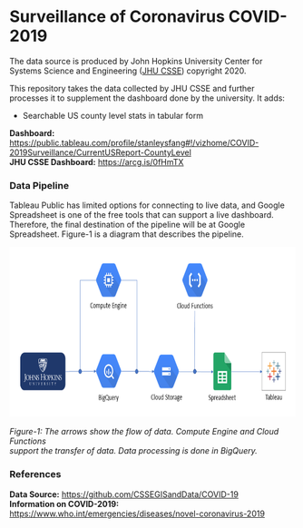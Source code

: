 # Surveillance of Coronavirus COVID-2019
The data source is produced by John Hopkins University Center for Systems Science and Engineering ([JHU CSSE](https://github.com/CSSEGISandData/COVID-19)) copyright 2020.

This repository takes the data collected by JHU CSSE and further processes it to supplement the dashboard done by the university. It adds:
- Searchable US county level stats in tabular form

**Dashboard:** https://public.tableau.com/profile/stanleysfang#!/vizhome/COVID-2019Surveillance/CurrentUSReport-CountyLevel  
**JHU CSSE Dashboard:** https://arcg.is/0fHmTX

### Data Pipeline
Tableau Public has limited options for connecting to live data, and Google Spreadsheet is one of the free tools that can support a live dashboard. Therefore, the final destination of the pipeline will be at Google Spreadsheet. Figure-1 is a diagram that describes the pipeline.

<img src="https://github.com/stanleysfang/surveillance_2019_ncov/raw/master/image/pipeline_diagram.png" alt="pipeline_diagram" width="730" height="300">

*Figure-1: The arrows show the flow of data. Compute Engine and Cloud Functions*  
*support the transfer of data. Data processing is done in BigQuery.*

### References
**Data Source:** https://github.com/CSSEGISandData/COVID-19  
**Information on COVID-2019:** https://www.who.int/emergencies/diseases/novel-coronavirus-2019
